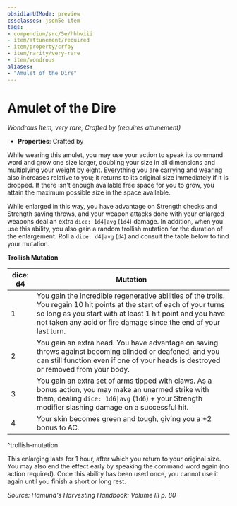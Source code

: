 ```yaml
---
obsidianUIMode: preview
cssclasses: json5e-item
tags:
- compendium/src/5e/hhhviii
- item/attunement/required
- item/property/crfby
- item/rarity/very-rare
- item/wondrous
aliases: 
- "Amulet of the Dire"
---
```

# Amulet of the Dire
*Wondrous Item, very rare, Crafted by (requires attunement)*  

- **Properties**: Crafted by

While wearing this amulet, you may use your action to speak its command word and grow one size larger, doubling your size in all dimensions and multiplying your weight by eight. Everything you are carrying and wearing also increases relative to you; it returns to its original size immediately if it is dropped. If there isn't enough available free space for you to grow, you attain the maximum possible size in the space available.

While enlarged in this way, you have advantage on Strength checks and Strength saving throws, and your weapon attacks done with your enlarged weapons deal an extra `dice: 1d4|avg` (`1d4`) damage. In addition, when you use this ability, you also gain a random trollish mutation for the duration of the enlargement. Roll a `dice: d4|avg` (`d4`) and consult the table below to find your mutation.

**Trollish Mutation**

| dice: d4 | Mutation |
|----------|----------|
| 1 | You gain the incredible regenerative abilities of the trolls. You regain 10 hit points at the start of each of your turns so long as you start with at least 1 hit point and you have not taken any acid or fire damage since the end of your last turn. |
| 2 | You gain an extra head. You have advantage on saving throws against becoming blinded or deafened, and you can still function even if one of your heads is destroyed or removed from your body. |
| 3 | You gain an extra set of arms tipped with claws. As a bonus action, you may make an unarmed strike with them, dealing `dice: 1d6\|avg` (`1d6`) + your Strength modifier slashing damage on a successful hit. |
| 4 | Your skin becomes green and tough, giving you a +2 bonus to AC. |
^trollish-mutation

This enlarging lasts for 1 hour, after which you return to your original size. You may also end the effect early by speaking the command word again (no action required). Once this ability has been used once, you cannot use it again until you finish a short or long rest.

*Source: Hamund's Harvesting Handbook: Volume III p. 80*